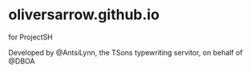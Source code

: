 # oliversarrow.github.io
for ProjectSH

Developed by @AntsiLynn, the TSons typewriting servitor, on behalf of @DBOA

